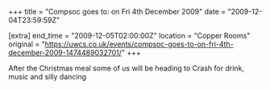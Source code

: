 +++
title = "Compsoc goes to: on Fri 4th December 2009"
date = "2009-12-04T23:59:59Z"

[extra]
end_time = "2009-12-05T02:00:00Z"
location = "Copper Rooms"
original = "https://uwcs.co.uk/events/compsoc-goes-to-on-fri-4th-december-2009-1474489032701/"
+++

After the Christmas meal some of us will be heading to Crash for drink, music and silly dancing


